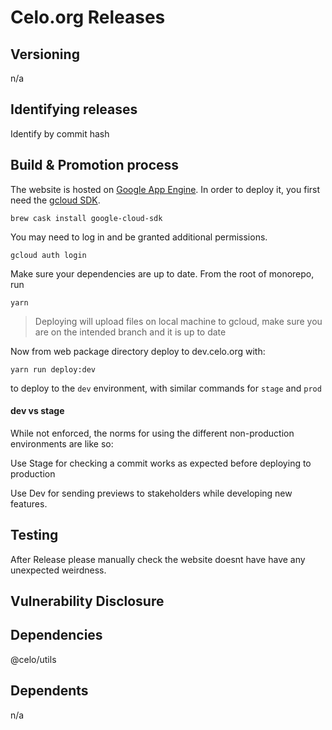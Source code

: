 # Celo.org Releases

## Versioning

n/a

## Identifying releases

Identify by commit hash

## Build & Promotion process

The website is hosted on [Google App Engine](https://cloud.google.com/appengine/). In order to deploy it, you first need the [gcloud SDK](https://cloud.google.com/sdk/gcloud/).

`brew cask install google-cloud-sdk`

You may need to log in and be granted additional permissions.

`gcloud auth login`

 Make sure your dependencies are up to date. From the root of monorepo, run

`yarn`

> Deploying will upload files on local machine to gcloud, make sure you are on the intended branch and it is up to date

Now from web package directory deploy to dev.celo.org with: 

`yarn run deploy:dev`

to deploy to the `dev` environment, with similar commands for `stage` and `prod`

#### dev vs stage

While not enforced, the norms for using the different non-production environments are like so: 

Use Stage for checking a commit works as expected before deploying to production 

Use Dev for sending previews to stakeholders while developing new features. 


## Testing

After Release please manually check the website doesnt have have any unexpected weirdness. 

## Vulnerability Disclosure


## Dependencies

@celo/utils

## Dependents

n/a